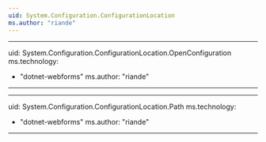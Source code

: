 ```yaml
---
uid: System.Configuration.ConfigurationLocation
ms.author: "riande"
---
```


---
uid: System.Configuration.ConfigurationLocation.OpenConfiguration
ms.technology: 
  - "dotnet-webforms"
ms.author: "riande"
---

---
uid: System.Configuration.ConfigurationLocation.Path
ms.technology: 
  - "dotnet-webforms"
ms.author: "riande"
---
